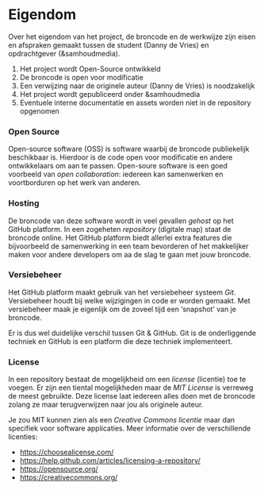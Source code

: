 # Eigendom

Over het eigendom van het project, de broncode en de werkwijze zijn eisen en afspraken gemaakt tussen de student (Danny de Vries) en opdrachtgever (&samhoudmedia).

1. Het project wordt Open-Source ontwikkeld
2. De broncode is open voor modificatie
3. Een verwijzing naar de originele auteur (Danny de Vries) is noodzakelijk 
4. Het project wordt gepubliceerd onder &samhoudmedia
5. Eventuele interne documentatie en assets worden niet in de repository opgenomen

### Open Source
Open-source software (OSS) is software waarbij de broncode publiekelijk beschikbaar is. Hierdoor is de code open voor modificatie en andere ontwikkelaars om aan te passen. Open-soure software is een goed voorbeeld van *open collaboration*: iedereen kan samenwerken en voortborduren op het werk van anderen.

### Hosting
De broncode van deze software wordt in veel gevallen *gehost* op het GitHub platform. In een zogeheten *repository* (digitale map) staat de broncode online. Het GitHub platform biedt allerlei extra features die bijvoorbeeld de samenwerking in een team bevorderen of het makkelijker maken voor andere developers om aa de slag te gaan met jouw broncode.

### Versiebeheer
Het GitHub platform maakt gebruik van het versiebeheer systeem *Git*. Versiebeheer houdt bij welke wijzigingen in code er worden gemaakt. Met versiebeheer maak je eigenlijk om de zoveel tijd een ‘snapshot’ van je broncode.

Er is dus wel duidelijke verschil tussen Git & GitHub. Git is de onderliggende techniek en GitHub is een platform die deze techniek implementeert.

### License
In een repository bestaat de mogelijkheid om een *license* (licentie) toe te voegen. Er zijn een tiental mogelijkheden maar de *MIT License* is verreweg de meest gebruikte. Deze license laat iedereen alles doen met de broncode zolang ze maar terugverwijzen naar jou als originele auteur.

Je zou MIT kunnen zien als een *Creative Commons licentie* maar dan specifiek voor software applicaties. Meer informatie over de verschillende licenties: 

* https://choosealicense.com/  
* https://help.github.com/articles/licensing-a-repository/  
* https://opensource.org/  
* https://creativecommons.org/